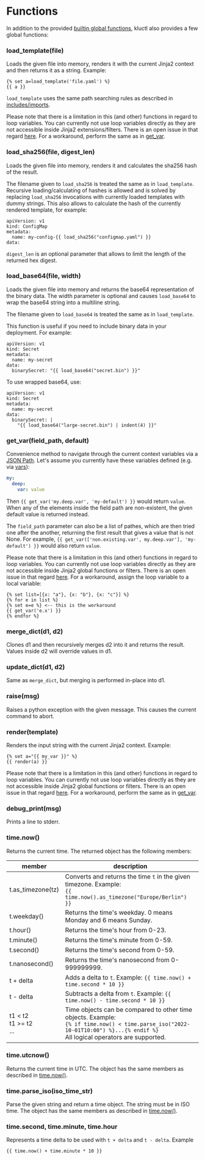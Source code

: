 <!-- This comment is uncommented when auto-synced to www-kluctl.io

---
title: "Functions"
linkTitle: "Functions"
weight: 4
description: >
    Available functions.
---
-->

# Functions

In addition to the provided
[builtin global functions](https://jinja.palletsprojects.com/en/3.1.x/templates/#list-of-global-functions),
kluctl also provides a few global functions:

### load_template(file)
Loads the given file into memory, renders it with the current Jinja2 context and then returns it as a string. Example:
```
{% set a=load_template('file.yaml') %}
{{ a }}
```

`load_template` uses the same path searching rules as described in [includes/imports](../templating#includes-and-imports).

Please note that there is a limitation in this (and other) functions in regard to loop variables. You can currently not
use loop variables directly as they are not accessible inside Jinja2 extensions/filters. There is an open issue in 
that regard [here](https://github.com/pallets/jinja/issues/1478). For a workaround, perform the same as in
[get_var](#getvarfieldpath-default).

### load_sha256(file, digest_len)
Loads the given file into memory, renders it and calculates the sha256 hash of the result.

The filename given to `load_sha256` is treated the same as in `load_template`. Recursive loading/calculating of hashes
is allowed and is solved by replacing `load_sha256` invocations with currently loaded templates with dummy strings.
This also allows to calculate the hash of the currently rendered template, for example:

```
apiVersion: v1
kind: ConfigMap
metadata:
  name: my-config-{{ load_sha256("configmap.yaml") }}
data:
```

`digest_len` is an optional parameter that allows to limit the length of the returned hex digest.

### load_base64(file, width)
Loads the given file into memory and returns the base64 representation of the binary data.
The width parameter is optional and causes `load_base64` to wrap the base64 string into a multiline string.

The filename given to `load_base64` is treated the same as in `load_template`.

This function is useful if you need to include binary data in your deployment. For example:

```
apiVersion: v1
kind: Secret
metadata:
  name: my-secret
data:
  binarySecret: "{{ load_base64("secret.bin") }}"
```

To use wrapped base64, use:

```
apiVersion: v1
kind: Secret
metadata:
  name: my-secret
data:
  binarySecret: |
    "{{ load_base64("large-secret.bin") | indent(4) }}"
```

### get_var(field_path, default)
Convenience method to navigate through the current context variables via a
[JSON Path](https://goessner.net/articles/JsonPath/). Let's assume you currently have these variables defined
(e.g. via [vars](../deployments/deployment-yml.md#vars-deployment-project)):
```yaml
my:
  deep:
    var: value
```
Then `{{ get_var('my.deep.var', 'my-default') }}` would return `value`.
When any of the elements inside the field path are non-existent, the given default value is returned instead.

The `field_path` parameter can also be a list of pathes, which are then tried one after the another, returning the first
result that gives a value that is not None. For example, `{{ get_var(['non.existing.var', my.deep.var'], 'my-default') }}`
would also return `value`.

Please note that there is a limitation in this (and other) functions in regard to loop variables. You can currently not
use loop variables directly as they are not accessible inside Jinja2 global functions or filters. There is an open issue in
that regard [here](https://github.com/pallets/jinja/issues/1478). For a workaround, assign the loop variable to a local variable:

```
{% set list=[{x: "a"}, {x: "b"}, {x: "c"}] %}
{% for e in list %}
{% set e=e %} <-- this is the workaround
{{ get_var('e.x') }}
{% endfor %}
```

### merge_dict(d1, d2)
Clones d1 and then recursively merges d2 into it and returns the result. Values inside d2 will override values in d1.

### update_dict(d1, d2)
Same as `merge_dict`, but merging is performed in-place into d1.

### raise(msg)
Raises a python exception with the given message. This causes the current command to abort.

### render(template)
Renders the input string with the current Jinja2 context. Example:
```
{% set a="{{ my_var }}" %}
{{ render(a) }}
```

Please note that there is a limitation in this (and other) functions in regard to loop variables. You can currently not
use loop variables directly as they are not accessible inside Jinja2 global functions or filters. There is an open issue in
that regard [here](https://github.com/pallets/jinja/issues/1478). For a workaround, perform the same as in
[get_var](#getvarfieldpath-default).

### debug_print(msg)
Prints a line to stderr.

### time.now()
Returns the current time. The returned object has the following members:

| member                        | description                                                                                                                                                                        |
|-------------------------------|------------------------------------------------------------------------------------------------------------------------------------------------------------------------------------|
| t.as_timezone(tz)             | Converts and returns the time `t` in the given timezone. Example: <br/>`{{ time.now().as_timezone("Europe/Berlin") }}`                                                             |
| t.weekday()                   | Returns the time's weekday. 0 means Monday and 6 means Sunday.                                                                                                                     |
| t.hour()                      | Returns the time's hour from 0-23.                                                                                                                                                 |
| t.minute()                    | Returns the time's minute from 0-59.                                                                                                                                               |
| t.second()                    | Returns the time's second from 0-59.                                                                                                                                               |
| t.nanosecond()                | Returns the time's nanosecond from 0-999999999.                                                                                                                                    |
| t + delta                     | Adds a delta to `t`. Example: `{{ time.now() + time.second * 10 }}`                                                                                                                |
| t - delta                     | Subtracts a delta from `t`. Example: `{{ time.now() - time.second * 10 }}`                                                                                                         |
| t1 < t2<br/>t1 >= t2<br/> ... | Time objects can be compared to other time objects. Example:<br/>`{% if time.now() < time.parse_iso("2022-10-01T10:00") %}...{% endif %}`<br/>All logical operators are supported. |

### time.utcnow()
Returns the current time in UTC.
The object has the same members as described in [time.now()](#timenow).

### time.parse_iso(iso_time_str)
Parse the given string and return a time object. The string must be in ISO time. 
The object has the same members as described in [time.now()](#timenow).

### time.second, time.minute, time.hour
Represents a time delta to be used with `t + delta` and `t - delta`. Example
```
{{ time.now() + time.minute * 10 }}
```
